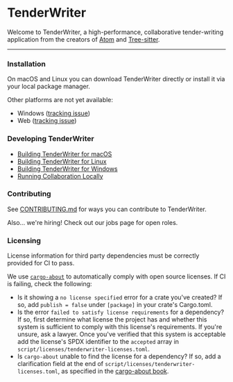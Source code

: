 # TenderWriter

Welcome to TenderWriter, a high-performance, collaborative tender-writing application from the creators of [Atom](https://github.com/atom/atom) and [Tree-sitter](https://github.com/tree-sitter/tree-sitter).

---

### Installation

On macOS and Linux you can download TenderWriter directly or install it via your local package manager.

Other platforms are not yet available:

- Windows ([tracking issue](https://github.com/zed-industries/zed/issues/5394))
- Web ([tracking issue](https://github.com/zed-industries/zed/issues/5396))

### Developing TenderWriter

- [Building TenderWriter for macOS](./docs/src/development/macos.md)
- [Building TenderWriter for Linux](./docs/src/development/linux.md)
- [Building TenderWriter for Windows](./docs/src/development/windows.md)
- [Running Collaboration Locally](./docs/src/development/local-collaboration.md)

### Contributing

See [CONTRIBUTING.md](./CONTRIBUTING.md) for ways you can contribute to TenderWriter.

Also... we're hiring! Check out our jobs page for open roles.

### Licensing

License information for third party dependencies must be correctly provided for CI to pass.

We use [`cargo-about`](https://github.com/EmbarkStudios/cargo-about) to automatically comply with open source licenses. If CI is failing, check the following:

- Is it showing a `no license specified` error for a crate you've created? If so, add `publish = false` under `[package]` in your crate's Cargo.toml.
 - Is the error `failed to satisfy license requirements` for a dependency? If so, first determine what license the project has and whether this system is sufficient to comply with this license's requirements. If you're unsure, ask a lawyer. Once you've verified that this system is acceptable add the license's SPDX identifier to the `accepted` array in `script/licenses/tenderwriter-licenses.toml`.
 - Is `cargo-about` unable to find the license for a dependency? If so, add a clarification field at the end of `script/licenses/tenderwriter-licenses.toml`, as specified in the [cargo-about book](https://embarkstudios.github.io/cargo-about/cli/generate/config.html#crate-configuration).
